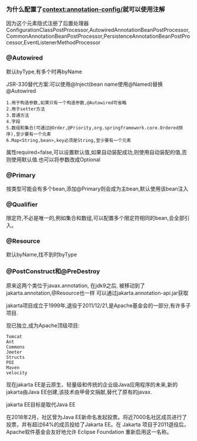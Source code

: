 ### 为什么配置了<context:annotation-config/>就可以使用注解

因为这个元素隐式注册了后置处理器ConfigurationClassPostProcessor,AutowiredAnnotationBeanPostProcessor,CommonAnnotationBeanPostProcessor,PersistenceAnnotationBeanPostProcessor,EventListenerMethodProcessor

### @Autowired
默认byType,有多个时再byName

JSR-330替代方案:可以使用@Inject(bean name使用@Named)替换@Autowired
```text
1.用于构造参数,如果只有一个构造参数,@Autowired可省略
2.用于setter方法
3.普通方法
4.字段
5.数组和集合(可通过@Order,@Priority,org.springframework.core.Ordered排序),至少要有一个元素
6.Map<String,bean>,key必须是String,至少要有一个元素
```
属性required=false,可以设置默认值,如果自动装配成功,则使用自动装配的值,否则使用默认值.也可以将参数改成Optional<Bean>

### @Primary
按类型可能会有多个bean,添加@Primary则会成为主bean,默认使用该bean注入

### @Qualifier
限定符,不必是唯一的,例如集合和数组,可以配置多个限定符相同的bean,会全部引入。

### @Resource
默认byName,找不到时byType

### @PostConstruct和@PreDestroy
原来这两个类位于javax.annotation, 在jdk9之后, 被移动到了jakarta.annotation,@Resource也一样 可以通过jakarta.annotation-api.jar获取

jakarta项目成立于1999年,退役于2011/12/21,是Apache基金会的一部分,有许多子项目.

现已独立,成为Apache顶级项目:
```text
Tomcat
Ant
Commons
Jmeter
Structs
POI
Maven
velocity
```
现在jakarta EE是云原生、轻量级和传统的企业级Java应用程序的未来,新的jakarta由Java EE创建,该技术由甲骨文捐献,替代了原有的javax.

jakarta EE目标是取代Java EE

在2018年2月，社区曾为Java EE新命名发起投票。将近7000名社区成员进行了投票，并有超过64%的成员投给了Jakarta EE。在 Jakarta 项目于2011退役后，Apache软件基金会友好地允许 Eclipse Foundation 重新启用这一名称。